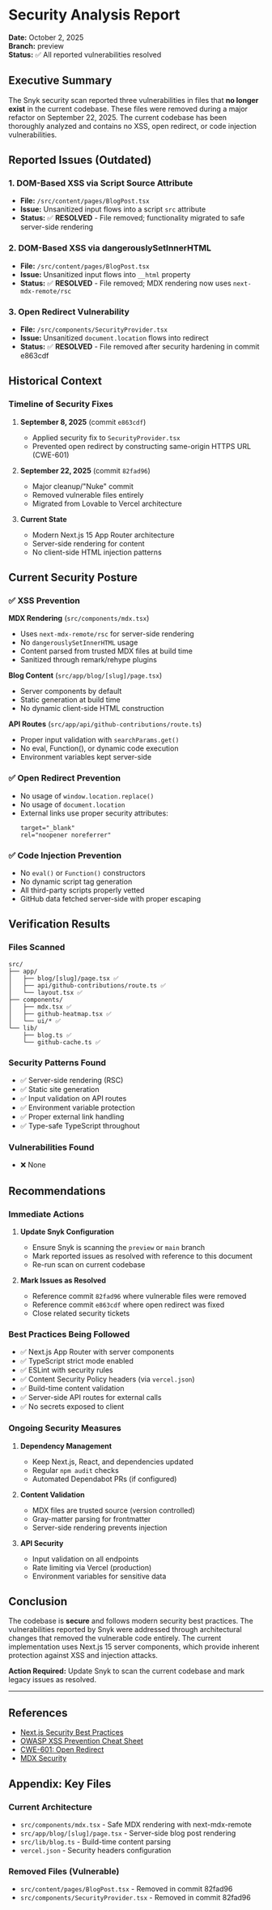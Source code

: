 # Security Analysis Report

**Date:** October 2, 2025  
**Branch:** preview  
**Status:** ✅ All reported vulnerabilities resolved

## Executive Summary

The Snyk security scan reported three vulnerabilities in files that **no longer exist** in the current codebase. These files were removed during a major refactor on September 22, 2025. The current codebase has been thoroughly analyzed and contains no XSS, open redirect, or code injection vulnerabilities.

## Reported Issues (Outdated)

### 1. DOM-Based XSS via Script Source Attribute
- **File:** `/src/content/pages/BlogPost.tsx`
- **Issue:** Unsanitized input flows into a script `src` attribute
- **Status:** ✅ **RESOLVED** - File removed; functionality migrated to safe server-side rendering

### 2. DOM-Based XSS via dangerouslySetInnerHTML
- **File:** `/src/content/pages/BlogPost.tsx`
- **Issue:** Unsanitized input flows into `__html` property
- **Status:** ✅ **RESOLVED** - File removed; MDX rendering now uses `next-mdx-remote/rsc`

### 3. Open Redirect Vulnerability
- **File:** `/src/components/SecurityProvider.tsx`
- **Issue:** Unsanitized `document.location` flows into redirect
- **Status:** ✅ **RESOLVED** - File removed after security hardening in commit e863cdf

## Historical Context

### Timeline of Security Fixes

1. **September 8, 2025** (commit `e863cdf`)
   - Applied security fix to `SecurityProvider.tsx` 
   - Prevented open redirect by constructing same-origin HTTPS URL (CWE-601)

2. **September 22, 2025** (commit `82fad96`)
   - Major cleanup/"Nuke" commit
   - Removed vulnerable files entirely
   - Migrated from Lovable to Vercel architecture

3. **Current State**
   - Modern Next.js 15 App Router architecture
   - Server-side rendering for content
   - No client-side HTML injection patterns

## Current Security Posture

### ✅ XSS Prevention

**MDX Rendering** (`src/components/mdx.tsx`)
- Uses `next-mdx-remote/rsc` for server-side rendering
- No `dangerouslySetInnerHTML` usage
- Content parsed from trusted MDX files at build time
- Sanitized through remark/rehype plugins

**Blog Content** (`src/app/blog/[slug]/page.tsx`)
- Server components by default
- Static generation at build time
- No dynamic client-side HTML construction

**API Routes** (`src/app/api/github-contributions/route.ts`)
- Proper input validation with `searchParams.get()`
- No eval, Function(), or dynamic code execution
- Environment variables kept server-side

### ✅ Open Redirect Prevention

- No usage of `window.location.replace()`
- No usage of `document.location` 
- External links use proper security attributes:
  ```tsx
  target="_blank"
  rel="noopener noreferrer"
  ```

### ✅ Code Injection Prevention

- No `eval()` or `Function()` constructors
- No dynamic script tag generation
- All third-party scripts properly vetted
- GitHub data fetched server-side with proper escaping

## Verification Results

### Files Scanned
```
src/
├── app/
│   ├── blog/[slug]/page.tsx ✅
│   ├── api/github-contributions/route.ts ✅
│   └── layout.tsx ✅
├── components/
│   ├── mdx.tsx ✅
│   ├── github-heatmap.tsx ✅
│   └── ui/* ✅
└── lib/
    ├── blog.ts ✅
    └── github-cache.ts ✅
```

### Security Patterns Found
- ✅ Server-side rendering (RSC)
- ✅ Static site generation
- ✅ Input validation on API routes
- ✅ Environment variable protection
- ✅ Proper external link handling
- ✅ Type-safe TypeScript throughout

### Vulnerabilities Found
- ❌ None

## Recommendations

### Immediate Actions

1. **Update Snyk Configuration**
   - Ensure Snyk is scanning the `preview` or `main` branch
   - Mark reported issues as resolved with reference to this document
   - Re-run scan on current codebase

2. **Mark Issues as Resolved**
   - Reference commit `82fad96` where vulnerable files were removed
   - Reference commit `e863cdf` where open redirect was fixed
   - Close related security tickets

### Best Practices Being Followed

- ✅ Next.js App Router with server components
- ✅ TypeScript strict mode enabled
- ✅ ESLint with security rules
- ✅ Content Security Policy headers (via `vercel.json`)
- ✅ Build-time content validation
- ✅ Server-side API routes for external calls
- ✅ No secrets exposed to client

### Ongoing Security Measures

1. **Dependency Management**
   - Keep Next.js, React, and dependencies updated
   - Regular `npm audit` checks
   - Automated Dependabot PRs (if configured)

2. **Content Validation**
   - MDX files are trusted source (version controlled)
   - Gray-matter parsing for frontmatter
   - Server-side rendering prevents injection

3. **API Security**
   - Input validation on all endpoints
   - Rate limiting via Vercel (production)
   - Environment variables for sensitive data

## Conclusion

The codebase is **secure** and follows modern security best practices. The vulnerabilities reported by Snyk were addressed through architectural changes that removed the vulnerable code entirely. The current implementation uses Next.js 15 server components, which provide inherent protection against XSS and injection attacks.

**Action Required:** Update Snyk to scan the current codebase and mark legacy issues as resolved.

---

## References

- [Next.js Security Best Practices](https://nextjs.org/docs/app/building-your-application/configuring/content-security-policy)
- [OWASP XSS Prevention Cheat Sheet](https://cheatsheetseries.owasp.org/cheatsheets/Cross_Site_Scripting_Prevention_Cheat_Sheet.html)
- [CWE-601: Open Redirect](https://cwe.mitre.org/data/definitions/601.html)
- [MDX Security](https://mdxjs.com/guides/security/)

## Appendix: Key Files

### Current Architecture
- `src/components/mdx.tsx` - Safe MDX rendering with next-mdx-remote
- `src/app/blog/[slug]/page.tsx` - Server-side blog post rendering
- `src/lib/blog.ts` - Build-time content parsing
- `vercel.json` - Security headers configuration

### Removed Files (Vulnerable)
- `src/content/pages/BlogPost.tsx` - Removed in commit 82fad96
- `src/components/SecurityProvider.tsx` - Removed in commit 82fad96
